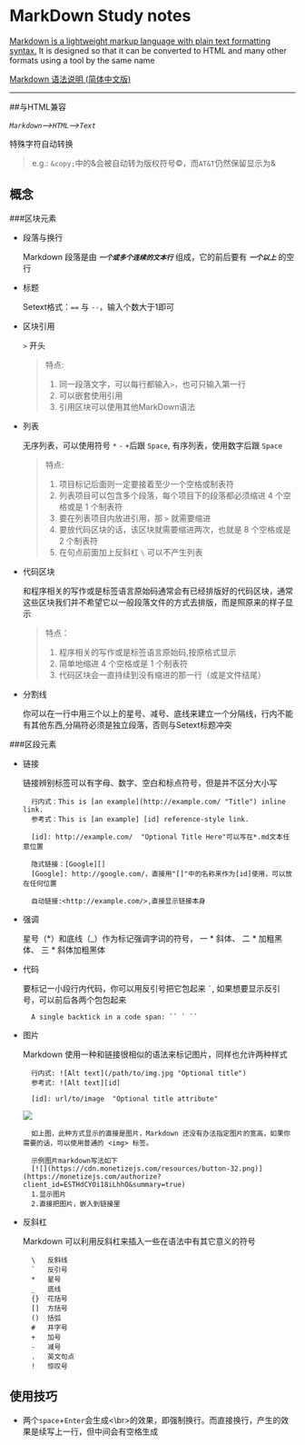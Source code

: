 MarkDown Study notes
====================

[Markdown is a lightweight markup language with plain text formatting syntax.][1]
It is designed so that it can be converted to HTML and many other formats using a tool by the same name

[Markdown 语法说明 (简体中文版)][2]

-----

##与HTML兼容

*`Markdown`-->`HTML`-->`Text`*

特殊字符自动转换
>e.g.:
>`&copy;`中的&会被自动转为版权符号&copy;，而`AT&T`仍然保留显示为&

概念
----
###区块元素
- 段落与换行

	Markdown 段落是由 ***`一个或多个连续的文本行`*** 组成，它的前后要有 ***`一个以上`*** 的空行

- 标题

	Setext格式：`==` 与 `--`，输入个数大于1即可

- 区块引用

	`>` 开头
	>特点:
	>
	> 1. 同一段落文字，可以每行都输入`>`，也可只输入第一行
	> 2. 可以嵌套使用引用
	> 3. 引用区块可以使用其他MarkDown语法

- 列表

	无序列表，可以使用符号 `*` `-` `+`后跟 `Space`,
	有序列表，使用数字后跟 `Space`
	
	>特点:
	>
	>1. 项目标记后面则一定要接着至少一个空格或制表符
	>2. 列表项目可以包含多个段落，每个项目下的段落都必须缩进 4 个空格或是 1 个制表符
	>3. 要在列表项目内放进引用，那 `>` 就需要缩进
	>4. 要放代码区块的话，该区块就需要缩进两次，也就是 8 个空格或是 2 个制表符
	>5. 在句点前面加上反斜杠 `\` 可以不产生列表

- 代码区块

	和程序相关的写作或是标签语言原始码通常会有已经排版好的代码区块，通常这些区块我们并不希望它以一般段落文件的方式去排版，而是照原来的样子显示

	>特点：
	>
	>1. 程序相关的写作或是标签语言原始码,按原格式显示
	>2. 简单地缩进 4 个空格或是 1 个制表符
	>3. 代码区块会一直持续到没有缩进的那一行（或是文件结尾）

- 分割线

	你可以在一行中用三个以上的星号、减号、底线来建立一个分隔线，行内不能有其他东西,分隔符必须是独立段落，否则与Setext标题冲突

###区段元素
- 链接

	链接辨别标签可以有字母、数字、空白和标点符号，但是并不区分大小写

		行内式：This is [an example](http://example.com/ "Title") inline link.
		参考式：This is [an example] [id] reference-style link.
		
		[id]: http://example.com/  "Optional Title Here"可以写在*.md文本任意位置
		
		隐式链接：[Google][]
		[Google]: http://google.com/，直接用"[]"中的名称来作为[id]使用，可以放在任何位置

		自动链接:<http://example.com/>,直接显示链接本身

- 强调

	星号（*）和底线（_）作为标记强调字词的符号，
	一 * 斜体、
	二 * 加粗黑体、
	三 * 斜体加粗黑体

- 代码

	要标记一小段行内代码，你可以用反引号把它包起来 `` ` ``, 如果想要显示反引号，可以前后各两个包包起来

		A single backtick in a code span: `` ` ``

- 图片

	Markdown 使用一种和链接很相似的语法来标记图片，同样也允许两种样式

		行内式: ![Alt text](/path/to/img.jpg "Optional title")
		参考式: ![Alt text][id]
		
		[id]: url/to/image  "Optional title attribute"

	[![](https://cdn.monetizejs.com/resources/button-32.png)](https://monetizejs.com/authorize?client_id=ESTHdCYOi18iLhhO&summary=true)

		如上图，此种方式显示的直接是图片，Markdown 还没有办法指定图片的宽高，如果你需要的话，可以使用普通的 <img> 标签。
		
		示例图片markdown写法如下	
		[![](https://cdn.monetizejs.com/resources/button-32.png)](https://monetizejs.com/authorize?client_id=ESTHdCYOi18iLhhO&summary=true)
		1.显示图片
		2.直接把图片，嵌入到链接里

- 反斜杠

	Markdown 可以利用反斜杠来插入一些在语法中有其它意义的符号

		\   反斜线
		`   反引号
		*   星号
		_   底线
		{}  花括号
		[]  方括号
		()  括弧
		#   井字号
		+   加号
		-   减号
		.   英文句点
		!   惊叹号
	

使用技巧
---

- 两个`space`+`Enter`会生成<\br>的效果，即强制换行。而直接换行，产生的效果是续写上一行，但中间会有空格生成




[1]: https://en.wikipedia.org/wiki/Markdown	"维基百科"
[2]: http://wowubuntu.com/markdown/index.html	"参考学习blog"
